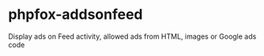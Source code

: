 phpfox-addsonfeed
=================

Display ads on Feed activity, allowed ads from HTML, images or Google ads code
